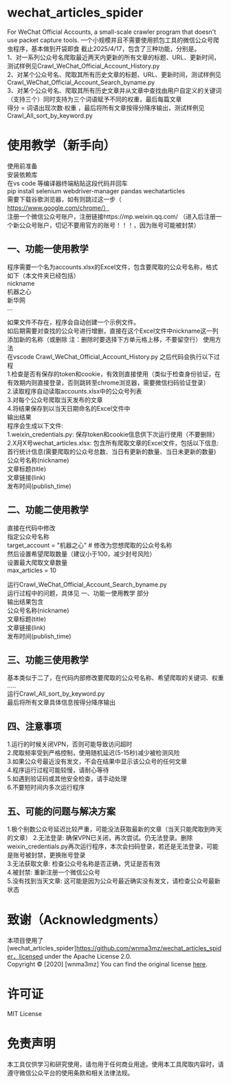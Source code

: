 # wechat_articles_spider
For WeChat Official Accounts, a small-scale crawler program that doesn't use packet capture tools.
一个小规模并且不需要使用抓包工具的微信公众号爬虫程序，基本做到开袋即食
截止2025/4/17，包含了三种功能，分别是。   
1、对一系列公众号名爬取最近两天内更新的所有文章的标题、URL、更新时间，测试样例见Crawl_WeChat_Official_Account_History.py  
2、对某个公众号名、爬取其所有历史文章的标题、URL、更新时间，测试样例见Crawl_WeChat_Official_Account_Search_byname.py  
3、对某个公众号名、爬取其所有历史文章并从文章中查找由用户自定义的关键词（支持三个）同时支持为三个词语赋予不同的权重，最后每篇文章  
得分 = 词语出现次数·权重 ，最后将所有文章按得分降序输出，测试样例见Crawl_All_sort_by_keyword.py  

# 使用教学（新手向）

使用前准备  
安装依赖库  
在vs code 等编译器终端粘贴这段代码并回车  
pip install selenium webdriver-manager pandas wechatarticles     
需要下载谷歌浏览器，如有则跳过这一步（ https://www.google.com/chrome/）    
注册一个微信公众号账户，注册链接https://mp.weixin.qq.com/ （进入后注册一个新公众号账户，切记不要用官方的账号！！！，因为账号可能被封禁）    

## 一、功能一使用教学
程序需要一个名为accounts.xlsx的Excel文件，包含要爬取的公众号名称，格式如下（本文件夹已经包括）  
nickname  
机器之心  
新华网  
...   

如果文件不存在，程序会自动创建一个示例文件。   
如后期需要对查找的公众号进行增删，直接在这个Excel文件中nickname这一列添加新的名称（或删除 注：删除时要选择下方单元格上移，不要留空行）
使用方法   
在vscode Crawl_WeChat_Official_Account_History.py 之后代码会执行以下过程  
1.检查是否有保存的token和cookie，有效则直接使用（类似于检查身份验证，在有效期内则直接登录，否则跳转至chrome浏览器，需要微信扫码验证登录）  
2.读取程序自动读取accounts.xlsx中的公众号列表  
3.对每个公众号爬取当天发布的文章  
4.将结果保存到以当天日期命名的Excel文件中   
输出结果  
程序会生成以下文件:   
1.weixin_credentials.py: 保存token和cookie信息供下次运行使用（不要删除）   
2.X月X号wechat_articles.xlsx: 包含所有爬取文章的Excel文件，包括以下信息:   
首行统计信息(需要爬取的公众号总数、当日有更新的数量、当日未更新的数量)    
公众号名称(nickname)  
文章标题(title)  
文章链接(link)   
发布时间(publish_time)  

## 二、功能二使用教学
直接在代码中修改  
指定公众号名称  
    target_account = "机器之心"  # 修改为您想爬取的公众号名称   
然后设置希望爬取数量（建议小于100，减少封号风险）  
设置最大爬取文章数量   
    max_articles = 10   
    
运行Crawl_WeChat_Official_Account_Search_byname.py   
运行过程中的问题，具体见 一、功能一使用教学 部分   
输出结果包含   
公众号名称(nickname)   
文章标题(title)   
文章链接(link)   
发布时间(publish_time)  

## 三、功能三使用教学
基本类似于二了，在代码内部修改要爬取的公众号名称、希望爬取的关键词、权重   
.....  
运行Crawl_All_sort_by_keyword.py   
最后将所有文章具体信息按得分降序输出   


## 四、注意事项
1.运行的时候关闭VPN，否则可能导致访问超时  
2.爬取频率受到严格控制，使用随机延迟(5-15秒)减少被检测风险   
3.如果公众号最近没有发文，不会在结果中显示该公众号的任何文章   
4.程序运行过程可能较慢，请耐心等待   
5.如遇到验证码或其他安全检查，请手动处理   
6.不要短时间内多次运行程序   


## 五、可能的问题与解决方案
  
1.极个别数公众号延迟比较严重，可能没法获取最新的文章（当天只能爬取到昨天的文章）
2.无法登录: 确保VPN已关闭，再次尝试。仍无法登录。删除weixin_credentials.py再次运行程序，本次会扫码登录，若还是无法登录，可能是账号被封禁，更换账号登录   
3.无法获取文章: 检查公众号名称是否正确，凭证是否有效   
4.被封禁: 重新注册一个微信公众号   
5.没有找到当天文章: 这可能是因为公众号最近确实没有发文，请检查公众号最新状态   

# 致谢（Acknowledgments）
本项目使用了 [wechat_articles_spider]https://github.com/wnma3mz/wechat_articles_spider，licensed under the Apache License 2.0.  
Copyright © [2020] [wnma3mz]
You can find the original license [here](https://www.apache.org/licenses/LICENSE-2.0).

# 许可证
MIT License
# 免责声明
本工具仅供学习和研究使用，请勿用于任何商业用途。使用本工具爬取内容时，请遵守微信公众平台的使用条款和相关法律法规。
